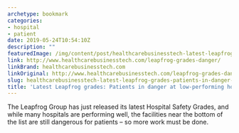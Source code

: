 ```yaml
---
archetype: bookmark
categories:
- hospital
- patient
date: 2019-05-24T10:54:10Z
description: ""
featuredImage: /img/content/post/healthcarebusinesstech-latest-leapfrog-grades-patients-in-danger-at-low-performing-hospitals.jpg
link: http://www.healthcarebusinesstech.com/leapfrog-grades-danger/
linkBrand: healthcarebusinesstech.com
linkOriginal: http://www.healthcarebusinesstech.com/leapfrog-grades-danger/
slug: healthcarebusinesstech-latest-leapfrog-grades-patients-in-danger-at-low-performing-hospitals
title: 'Latest Leapfrog grades: Patients in danger at low-performing hospitals'
---
```

The Leapfrog Group has just released its latest Hospital Safety Grades, and while many hospitals are performing well, the facilities near the bottom of the list are still dangerous for patients – so more work must be done. 

